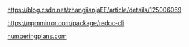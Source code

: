 https://blog.csdn.net/zhangjianjaEE/article/details/125006069

https://npmmirror.com/package/redoc-cli


[numberingplans.com](https://www.numberingplans.com/)
